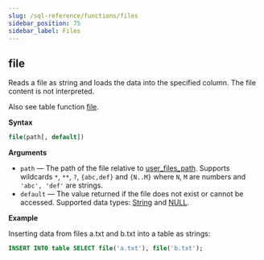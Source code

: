 ```yaml
---
slug: /sql-reference/functions/files
sidebar_position: 75
sidebar_label: Files
---
```


## file

Reads a file as string and loads the data into the specified column. The file content is not interpreted.

Also see table function [file](../table-functions/file.md).

**Syntax**

``` sql
file(path[, default])
```

**Arguments**

- `path` — The path of the file relative to [user_files_path](../../operations/server-configuration-parameters/settings.md#user_files_path). Supports wildcards `*`, `**`, `?`, `{abc,def}` and `{N..M}` where `N`, `M` are numbers and `'abc', 'def'` are strings.
- `default` — The value returned if the file does not exist or cannot be accessed. Supported data types: [String](../data-types/string.md) and [NULL](../../sql-reference/syntax.md#null-literal).

**Example**

Inserting data from files a.txt and b.txt into a table as strings:

``` sql
INSERT INTO table SELECT file('a.txt'), file('b.txt');
```
